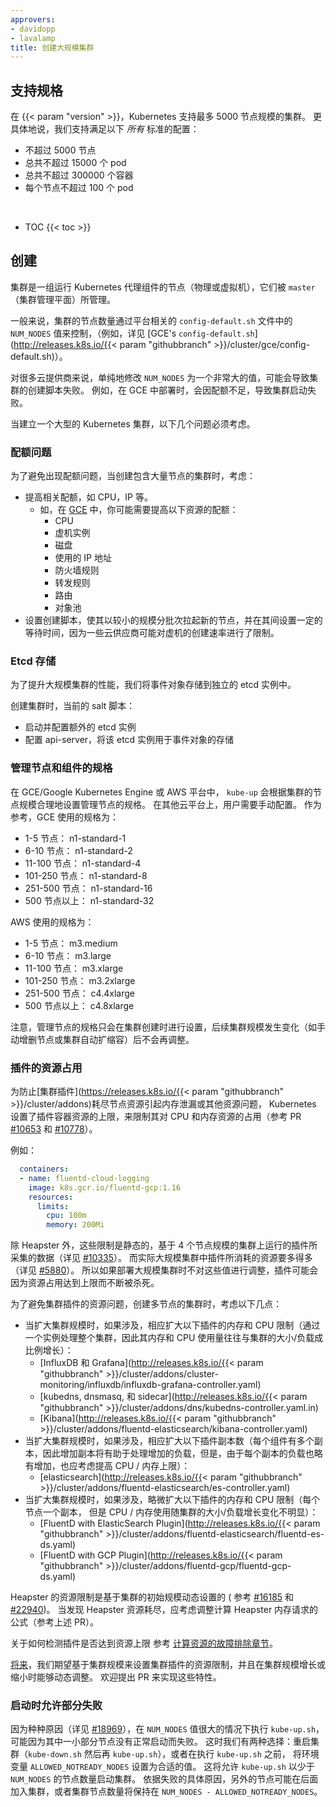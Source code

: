 ```yaml
---
approvers:
- davidopp
- lavalamp
title: 创建大规模集群
---
```


## 支持规格

在 {{< param "version" >}}，Kubernetes 支持最多 5000 节点规模的集群。 更具体地说，我们支持满足以下 *所有* 标准的配置：

* 不超过 5000 节点
* 总共不超过 15000 个 pod
* 总共不超过 300000 个容器
* 每个节点不超过 100 个 pod

<br>

* TOC
{{< toc >}}

## 创建

集群是一组运行 Kubernetes 代理组件的节点（物理或虚拟机），它们被 `master`（集群管理平面）所管理。

一般来说，集群的节点数量通过平台相关的 `config-default.sh` 文件中的 `NUM_NODES` 值来控制，（例如，详见 [GCE's `config-default.sh`](http://releases.k8s.io/{{< param "githubbranch" >}}/cluster/gce/config-default.sh)）。

对很多云提供商来说，单纯地修改 `NUM_NODES` 为一个非常大的值，可能会导致集群的创建脚本失败。 例如，在 GCE 中部署时，会因配额不足，导致集群启动失败。

当建立一个大型的 Kubernetes 集群，以下几个问题必须考虑。

### 配额问题

为了避免出现配额问题，当创建包含大量节点的集群时，考虑：

* 提高相关配额，如 CPU，IP 等。
  * 如，在 [GCE](https://cloud.google.com/compute/docs/resource-quotas) 中，你可能需要提高以下资源的配额：
    * CPU
    * 虚机实例
    * 磁盘
    * 使用的 IP 地址
    * 防火墙规则
    * 转发规则
    * 路由
    * 对象池
* 设置创建脚本，使其以较小的规模分批次拉起新的节点，并在其间设置一定的等待时间，因为一些云供应商可能对虚机的创建速率进行了限制。

### Etcd 存储

为了提升大规模集群的性能，我们将事件对象存储到独立的 etcd 实例中。

创建集群时，当前的 salt 脚本：

* 启动并配置额外的 etcd 实例
* 配置 api-server，将该 etcd 实例用于事件对象的存储

### 管理节点和组件的规格

在 GCE/Google Kubernetes Engine 或 AWS 平台中， `kube-up` 会根据集群的节点规模合理地设置管理节点的规格。 在其他云平台上，用户需要手动配置。 作为参考，GCE 使用的规格为：

* 1-5 节点： n1-standard-1
* 6-10 节点： n1-standard-2
* 11-100 节点： n1-standard-4
* 101-250 节点： n1-standard-8
* 251-500 节点： n1-standard-16
* 500 节点以上： n1-standard-32

AWS 使用的规格为：

* 1-5 节点： m3.medium
* 6-10 节点： m3.large
* 11-100 节点： m3.xlarge
* 101-250 节点： m3.2xlarge
* 251-500 节点： c4.4xlarge
* 500 节点以上： c4.8xlarge

注意，管理节点的规格只会在集群创建时进行设置，后续集群规模发生变化（如手动增删节点或集群自动扩缩容）后不会再调整。

### 插件的资源占用

为防止[集群插件](https://releases.k8s.io/{{< param "githubbranch" >}}/cluster/addons)耗尽节点资源引起内存泄漏或其他资源问题， Kubernetes 设置了插件容器资源的上限，来限制其对 CPU 和内存资源的占用（参考 PR [#10653](http://pr.k8s.io/10653/files) 和 [#10778](http://pr.k8s.io/10778/files)）。

例如：

```yaml
  containers:
  - name: fluentd-cloud-logging
    image: k8s.gcr.io/fluentd-gcp:1.16
    resources:
      limits:
        cpu: 100m
        memory: 200Mi
```

除 Heapster 外，这些限制是静态的，基于 4 个节点规模的集群上运行的插件所采集的数据（详见 [#10335](http://issue.k8s.io/10335#issuecomment-117861225)）。 而实际大规模集群中插件所消耗的资源要多得多（详见 [#5880](http://issue.k8s.io/5880#issuecomment-113984085)）。 所以如果部署大规模集群时不对这些值进行调整，插件可能会因为资源占用达到上限而不断被杀死。

为了避免集群插件的资源问题，创建多节点的集群时，考虑以下几点：

* 当扩大集群规模时，如果涉及，相应扩大以下插件的内存和 CPU 限制（通过一个实例处理整个集群，因此其内存和 CPU 使用量往往与集群的大小/负载成比例增长）：
  * [InfluxDB 和 Grafana](http://releases.k8s.io/{{< param "githubbranch" >}}/cluster/addons/cluster-monitoring/influxdb/influxdb-grafana-controller.yaml)
  * [kubedns, dnsmasq, 和 sidecar](http://releases.k8s.io/{{< param "githubbranch" >}}/cluster/addons/dns/kubedns-controller.yaml.in)
  * [Kibana](http://releases.k8s.io/{{< param "githubbranch" >}}/cluster/addons/fluentd-elasticsearch/kibana-controller.yaml)
* 当扩大集群规模时，如果涉及，相应扩大以下插件副本数（每个组件有多个副本，因此增加副本将有助于处理增加的负载，但是，由于每个副本的负载也略有增加，也应考虑提高 CPU / 内存上限）：
  * [elasticsearch](http://releases.k8s.io/{{< param "githubbranch" >}}/cluster/addons/fluentd-elasticsearch/es-controller.yaml)
* 当扩大集群规模时，如果涉及，略微扩大以下插件的内存和 CPU 限制（每个节点一个副本， 但是 CPU / 内存使用随集群的大小/负载增长变化不明显）：
  * [FluentD with ElasticSearch Plugin](http://releases.k8s.io/{{< param "githubbranch" >}}/cluster/addons/fluentd-elasticsearch/fluentd-es-ds.yaml)
  * [FluentD with GCP Plugin](http://releases.k8s.io/{{< param "githubbranch" >}}/cluster/addons/fluentd-gcp/fluentd-gcp-ds.yaml)

Heapster 的资源限制是基于集群的初始规模动态设置的 ( 参考 [#16185](http://issue.k8s.io/16185)
和 [#22940](http://issue.k8s.io/22940))。 当发现 Heapster 资源耗尽，应考虑调整计算 Heapster 内存请求的公式（参考上述 PR）。

关于如何检测插件是否达到资源上限 参考 [计算资源的故障排除章节](/docs/concepts/configuration/manage-compute-resources-container/#troubleshooting)。

[将来](http://issue.k8s.io/13048)，我们期望基于集群规模来设置集群插件的资源限制，并且在集群规模增长或缩小时能够动态调整。
欢迎提出 PR 来实现这些特性。

### 启动时允许部分失败

因为种种原因（详见 [#18969](https://github.com/kubernetes/kubernetes/issues/18969)），在 `NUM_NODES` 值很大的情况下执行
`kube-up.sh`， 可能因为其中一小部分节点没有正常启动而失败。
这时我们有两种选择：重启集群（`kube-down.sh` 然后再 `kube-up.sh`），或者在执行 `kube-up.sh` 之前，
将环境变量 `ALLOWED_NOTREADY_NODES` 设置为合适的值。 这将允许 `kube-up.sh` 以少于 `NUM_NODES` 的节点数量启动集群。 依据失败的具体原因，另外的节点可能在后面加入集群，或者集群节点数量将保持在 `NUM_NODES - ALLOWED_NOTREADY_NODES`。
